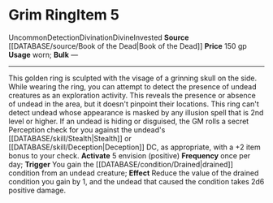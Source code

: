 ﻿---
id: '1538'
item_category: Worn Items
item_subcategory: Other Worn Items
level: '5'
name: Grim Ring
price: 150 gp
rarity: Uncommon
school: Divination
source: '[[DATABASE/source/Book of the Dead|Book of the Dead]]'
subcategory: wornitem
trait:
- '[[DATABASE/trait/Detection|Detection]]'
- '[[DATABASE/trait/Divination|Divination]]'
- '[[DATABASE/trait/Divine|Divine]]'
- '[[DATABASE/trait/Invested|Invested]]'
- '[[DATABASE/trait/Uncommon|Uncommon]]'
type: Item
usage: worn

---
# Grim Ring<span class="item-type">Item 5</span>

<span class="trait-uncommon item-trait">Uncommon</span><span class="item-trait">Detection</span><span class="item-trait">Divination</span><span class="item-trait">Divine</span><span class="item-trait">Invested</span>
**Source** [[DATABASE/source/Book of the Dead|Book of the Dead]]
**Price** 150 gp
**Usage** worn; **Bulk** —

---
This golden ring is sculpted with the visage of a grinning skull on the side. While wearing the ring, you can attempt to detect the presence of undead creatures as an exploration activity. This reveals the presence or absence of undead in the area, but it doesn't pinpoint their locations. This ring can't detect undead whose appearance is masked by any illusion spell that is 2nd level or higher. If an undead is hiding or disguised, the GM rolls a secret Perception check for you against the undead's [[DATABASE/skill/Stealth|Stealth]] or [[DATABASE/skill/Deception|Deception]] DC, as appropriate, with a +2 item bonus to your check.
**Activate** <span class="action-icon">5</span> envision (positive) **Frequency** once per day; **Trigger** You gain the [[DATABASE/condition/Drained|drained]] condition from an undead creature; **Effect** Reduce the value of the drained condition you gain by 1, and the undead that caused the condition takes 2d6 positive damage.